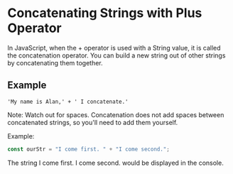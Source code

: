 # Concatenating Strings with Plus Operator
In JavaScript, when the + operator is used with a String value, it is called the concatenation operator. You can build a new string out of other strings by concatenating them together.

## Example
```
'My name is Alan,' + ' I concatenate.'
```
Note: Watch out for spaces. Concatenation does not add spaces between concatenated strings, so you'll need to add them yourself.

Example:
```javascript
const ourStr = "I come first. " + "I come second.";
```
The string I come first. I come second. would be displayed in the console.
